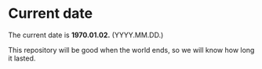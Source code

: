 # Current date

The current date is **1970.01.02.** (YYYY.MM.DD.)

This repository will be good when the world ends, so we will know how long it lasted.